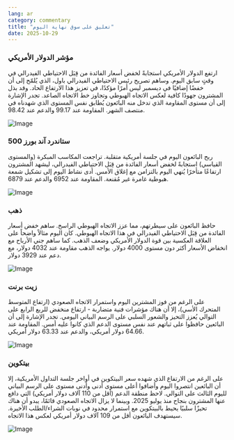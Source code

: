 ```yaml
---
lang: ar
category: commentary
title: "تعليق على سوق نهاية اليوم"
date: 2025-10-29
---
```


### مؤشر الدولار الأمريكي

ارتفع الدولار الأمريكي استجابةً لخفض أسعار الفائدة من قِبَل الاحتياطي الفيدرالي في وقتٍ سابق اليوم. وساهم تصريح رئيس الاحتياطي الفيدرالي باول، الذي يُلمّح إلى أن خفضًا إضافيًا في ديسمبر ليس أمرًا مؤكدًا، في تعزيز هذا الارتفاع الحاد. وقد بذل المشترون جهودًا كافية لعكس الاتجاه الهبوطي وتجاوز خط الاتجاه الصاعد. تجدر الإشارة إلى أن مستوى المقاومة الذي تدخل منه البائعون يُطابق نفس المستوى الذي شهدناه في منتصف الشهر. المقاومة عند 99.17 والدعم عند 98.42.

![Image](https://markleighedu.github.io/img/Oct-2025/29-Oct-2025/usdindex.jpg)

### ستاندرد آند بورز 500

ربح البائعون اليوم في جلسة أمريكية متقلبة. تراجعت المكاسب المبكرة (والمستوى القياسي) استجابةً لخفض أسعار الفائدة من قِبَل الاحتياطي الفيدرالي، ليشهد المشترون ارتفاعًا متأخرًا يُنهي اليوم بالتزامن مع إغلاق الأمس. أدى نشاط اليوم إلى تشكيل شمعة هبوطية غامرة غير مُقنعة. المقاومة عند 6952 والدعم عند 6879.

![Image](https://markleighedu.github.io/img/Oct-2025/29-Oct-2025/sp500.jpg)

### ذهب

حافظ البائعون على سيطرتهم، مما عزز الاتجاه الهبوطي الراسخ. ساهم خفض أسعار الفائدة من قِبَل الاحتياطي الفيدرالي في هذا الاتجاه الهبوطي. كان اليوم مثالاً واضحاً على العلاقة العكسية بين قوة الدولار الأمريكي وضعف الذهب. كما ساهم جني الأرباح مع انخفاض الأسعار أكثر دون مستوى 4000 دولار. يواجه الذهب مقاومة عند 4032 دولار، مع دعم عند 3929 دولار.

![Image](https://markleighedu.github.io/img/Oct-2025/29-Oct-2025/gold.jpg)

### زيت برنت

على الرغم من فوز المشترين اليوم واستمرار الاتجاه الصعودي (ارتفاع المتوسط المتحرك الأسي)، إلا أن هناك مؤشرات فنية متضاربة - ارتفاع منخفض للربع الرابع على التوالي يُعزز التحيز والشعور السلبي على الرسم البياني اليومي. تجدر الإشارة إلى أن البائعين حافظوا على ثباتهم عند نفس مستوى الدعم الذي كانوا عليه أمس. المقاومة عند 64.66 دولار أمريكي، والدعم عند 63.33 دولار أمريكي.

![Image](https://markleighedu.github.io/img/Oct-2025/29-Oct-2025/brentoil.jpg)

### بيتكوين

على الرغم من الارتفاع الذي شهده سعر البيتكوين في أواخر جلسة التداول الأمريكية، إلا أن البائعين انتصروا اليوم وأضافوا أعلى مستوى أدنى وأدنى مستوى على الرسم البياني لليوم الثالث على التوالي. لاحظ منطقة الدعم (أقل من 110 آلاف دولار أمريكي) التي دافع عنها المشترون بنجاح منذ يوليو 2025. وبينما لا يزال الاتجاه الصعودي قائمًا، يبدو أن هناك تحيزًا سلبيًا يحيط بالبيتكوين مع استمرار محدود في نوبات الشراء/الطلب الأخيرة. سيستهدف البائعون أقل من 109 آلاف دولار أمريكي لعكس هذا الاتجاه.

![Image](https://markleighedu.github.io/img/Oct-2025/29-Oct-2025/bitcoin.jpg)

